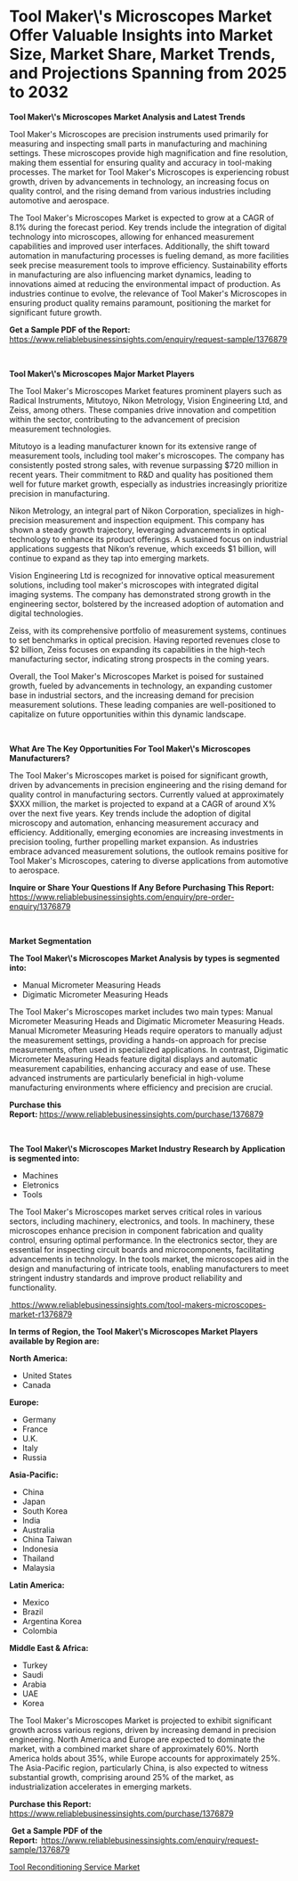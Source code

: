 <p><h1>Tool Maker\'s Microscopes Market Offer Valuable Insights into Market Size, Market Share, Market Trends, and Projections Spanning from 2025 to 2032</h1></p><p><strong>Tool Maker\'s Microscopes Market Analysis and Latest Trends</strong></p>
<p><p>Tool Maker's Microscopes are precision instruments used primarily for measuring and inspecting small parts in manufacturing and machining settings. These microscopes provide high magnification and fine resolution, making them essential for ensuring quality and accuracy in tool-making processes. The market for Tool Maker's Microscopes is experiencing robust growth, driven by advancements in technology, an increasing focus on quality control, and the rising demand from various industries including automotive and aerospace.</p><p>The Tool Maker's Microscopes Market is expected to grow at a CAGR of 8.1% during the forecast period. Key trends include the integration of digital technology into microscopes, allowing for enhanced measurement capabilities and improved user interfaces. Additionally, the shift toward automation in manufacturing processes is fueling demand, as more facilities seek precise measurement tools to improve efficiency. Sustainability efforts in manufacturing are also influencing market dynamics, leading to innovations aimed at reducing the environmental impact of production. As industries continue to evolve, the relevance of Tool Maker's Microscopes in ensuring product quality remains paramount, positioning the market for significant future growth.</p></p>
<p><strong>Get a Sample PDF of the Report:&nbsp;</strong> <a href="https://www.reliablebusinessinsights.com/enquiry/request-sample/1376879?utm_campaign=115&utm_medium=2&utm_source=Github&utm_content=ia&utm_term=13012025&utm_id=tool-makers-microscopes">https://www.reliablebusinessinsights.com/enquiry/request-sample/1376879</a></p>
<p>&nbsp;</p>
<p><strong>Tool Maker\'s Microscopes Major Market Players</strong></p>
<p><p>The Tool Maker's Microscopes Market features prominent players such as Radical Instruments, Mitutoyo, Nikon Metrology, Vision Engineering Ltd, and Zeiss, among others. These companies drive innovation and competition within the sector, contributing to the advancement of precision measurement technologies.</p><p>Mitutoyo is a leading manufacturer known for its extensive range of measurement tools, including tool maker's microscopes. The company has consistently posted strong sales, with revenue surpassing $720 million in recent years. Their commitment to R&D and quality has positioned them well for future market growth, especially as industries increasingly prioritize precision in manufacturing.</p><p>Nikon Metrology, an integral part of Nikon Corporation, specializes in high-precision measurement and inspection equipment. This company has shown a steady growth trajectory, leveraging advancements in optical technology to enhance its product offerings. A sustained focus on industrial applications suggests that Nikon’s revenue, which exceeds $1 billion, will continue to expand as they tap into emerging markets.</p><p>Vision Engineering Ltd is recognized for innovative optical measurement solutions, including tool maker's microscopes with integrated digital imaging systems. The company has demonstrated strong growth in the engineering sector, bolstered by the increased adoption of automation and digital technologies.</p><p>Zeiss, with its comprehensive portfolio of measurement systems, continues to set benchmarks in optical precision. Having reported revenues close to $2 billion, Zeiss focuses on expanding its capabilities in the high-tech manufacturing sector, indicating strong prospects in the coming years.</p><p>Overall, the Tool Maker's Microscopes Market is poised for sustained growth, fueled by advancements in technology, an expanding customer base in industrial sectors, and the increasing demand for precision measurement solutions. These leading companies are well-positioned to capitalize on future opportunities within this dynamic landscape.</p></p>
<p>&nbsp;</p>
<p><strong>What Are The Key Opportunities For Tool Maker\'s Microscopes Manufacturers?</strong></p>
<p><p>The Tool Maker's Microscopes market is poised for significant growth, driven by advancements in precision engineering and the rising demand for quality control in manufacturing sectors. Currently valued at approximately $XXX million, the market is projected to expand at a CAGR of around X% over the next five years. Key trends include the adoption of digital microscopy and automation, enhancing measurement accuracy and efficiency. Additionally, emerging economies are increasing investments in precision tooling, further propelling market expansion. As industries embrace advanced measurement solutions, the outlook remains positive for Tool Maker's Microscopes, catering to diverse applications from automotive to aerospace.</p></p>
<p><strong>Inquire or Share Your Questions If Any Before Purchasing This Report:</strong> <a href="https://www.reliablebusinessinsights.com/enquiry/pre-order-enquiry/1376879?utm_campaign=115&utm_medium=2&utm_source=Github&utm_content=ia&utm_term=13012025&utm_id=tool-makers-microscopes">https://www.reliablebusinessinsights.com/enquiry/pre-order-enquiry/1376879</a></p>
<p>&nbsp;</p>
<p><strong>Market Segmentation</strong></p>
<p><strong>The Tool Maker\'s Microscopes Market Analysis by types is segmented into:</strong></p>
<p><ul><li>Manual Micrometer Measuring Heads</li><li>Digimatic Micrometer Measuring Heads</li></ul></p>
<p><p>The Tool Maker's Microscopes market includes two main types: Manual Micrometer Measuring Heads and Digimatic Micrometer Measuring Heads. Manual Micrometer Measuring Heads require operators to manually adjust the measurement settings, providing a hands-on approach for precise measurements, often used in specialized applications. In contrast, Digimatic Micrometer Measuring Heads feature digital displays and automatic measurement capabilities, enhancing accuracy and ease of use. These advanced instruments are particularly beneficial in high-volume manufacturing environments where efficiency and precision are crucial.</p></p>
<p><strong>Purchase this Report:&nbsp;</strong><a href="https://www.reliablebusinessinsights.com/purchase/1376879?utm_campaign=115&utm_medium=2&utm_source=Github&utm_content=ia&utm_term=13012025&utm_id=tool-makers-microscopes">https://www.reliablebusinessinsights.com/purchase/1376879</a></p>
<p>&nbsp;</p>
<p><strong>The Tool Maker\'s Microscopes Market Industry Research by Application is segmented into:</strong></p>
<p><ul><li>Machines</li><li>Eletronics</li><li>Tools</li></ul></p>
<p><p>The Tool Maker's Microscopes market serves critical roles in various sectors, including machinery, electronics, and tools. In machinery, these microscopes enhance precision in component fabrication and quality control, ensuring optimal performance. In the electronics sector, they are essential for inspecting circuit boards and microcomponents, facilitating advancements in technology. In the tools market, the microscopes aid in the design and manufacturing of intricate tools, enabling manufacturers to meet stringent industry standards and improve product reliability and functionality.</p></p>
<p><a href="https://www.reliablebusinessinsights.com/tool-makers-microscopes-market-r1376879?utm_campaign=115&utm_medium=2&utm_source=Github&utm_content=ia&utm_term=13012025&utm_id=tool-makers-microscopes">&nbsp;https://www.reliablebusinessinsights.com/tool-makers-microscopes-market-r1376879</a></p>
<p><strong>In terms of Region, the Tool Maker\'s Microscopes Market Players available by Region are:</strong></p>
<p>
    <p> <strong> North America: </strong>
        <ul>
            <li>United States</li>
            <li>Canada</li>
        </ul>
        </p> 
    <p> <strong> Europe: </strong>
        <ul>
            <li>Germany</li>
            <li>France</li>
            <li>U.K.</li>
            <li>Italy</li>
            <li>Russia</li>
        </ul>
        </p> 
    <p> <strong> Asia-Pacific: </strong>
        <ul>
            <li>China</li>
            <li>Japan</li>
            <li>South Korea</li>
            <li>India</li>
            <li>Australia</li>
            <li>China Taiwan</li>
            <li>Indonesia</li>
            <li>Thailand</li>
            <li>Malaysia</li>
        </ul>
        </p> 
    <p> <strong> Latin America: </strong>
        <ul>
            <li>Mexico</li>
            <li>Brazil</li>
            <li>Argentina Korea</li>
            <li>Colombia</li>
        </ul>
        </p> 
    <p> <strong> Middle East & Africa: </strong>
        <ul>
            <li>Turkey</li>
            <li>Saudi</li>
            <li>Arabia</li>
            <li>UAE</li>
            <li>Korea</li>
        </ul>
    </p>
    </p>
<p><p>The Tool Maker's Microscopes Market is projected to exhibit significant growth across various regions, driven by increasing demand in precision engineering. North America and Europe are expected to dominate the market, with a combined market share of approximately 60%. North America holds about 35%, while Europe accounts for approximately 25%. The Asia-Pacific region, particularly China, is also expected to witness substantial growth, comprising around 25% of the market, as industrialization accelerates in emerging markets.</p></p>
<p><strong>Purchase this Report: </strong><a href="https://www.reliablebusinessinsights.com/purchase/1376879?utm_campaign=115&utm_medium=2&utm_source=Github&utm_content=ia&utm_term=13012025&utm_id=tool-makers-microscopes">https://www.reliablebusinessinsights.com/purchase/1376879</a></p>
<p>&nbsp;<strong>Get a Sample PDF of the Report:&nbsp;&nbsp;</strong><a href="https://www.reliablebusinessinsights.com/enquiry/request-sample/1376879?utm_campaign=115&utm_medium=2&utm_source=Github&utm_content=ia&utm_term=13012025&utm_id=tool-makers-microscopes">https://www.reliablebusinessinsights.com/enquiry/request-sample/1376879</a></p>
<p><strong></strong></p>
<p><p><a href="https://github.com/bogganbillie6969/Market-Research-Report-List-1/blob/main/tool-reconditioning-service-market.md?utm_campaign=115&utm_medium=2&utm_source=Github&utm_content=ia&utm_term=13012025&utm_id=tool-makers-microscopes">Tool Reconditioning Service Market</a></p></p>